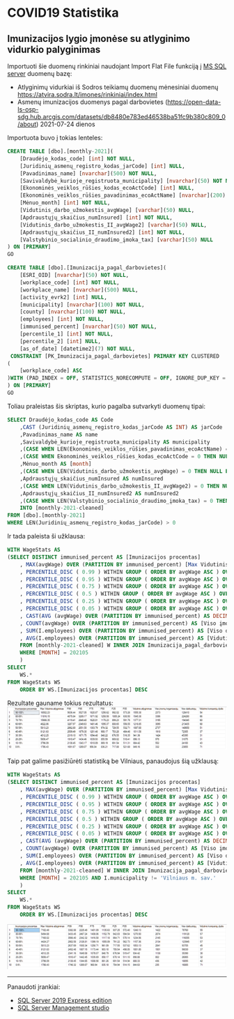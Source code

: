 ﻿# COVID19 Statistika
## Imunizacijos lygio įmonėse su atlyginimo vidurkio palyginimas

Importuoti šie duomenų rinkiniai naudojant Import Flat File funkciją į [MS SQL server](https://www.microsoft.com/en-us/sql-server/sql-server-2019) duomenų bazę:
* Atlyginimų vidurkiai iš Sodros teikiamų duomenų mėnesiniai duomenų https://atvira.sodra.lt/imones/rinkiniai/index.html 
* Asmenų imunizacijos duomenys pagal darbovietes (https://open-data-ls-osp-sdg.hub.arcgis.com/datasets/db8480e783ed46538ba51fc9b380c809_0/about) 2021-07-24 dienos

Importuota buvo į tokias lenteles:
```sql
CREATE TABLE [dbo].[monthly-2021](
	[Draudėjo_kodas_code] [int] NOT NULL,
	[Juridinių_asmenų_registro_kodas_jarCode] [int] NULL,
	[Pavadinimas_name] [nvarchar](500) NOT NULL,
	[Savivaldybė_kurioje_registruota_municipality] [nvarchar](50) NOT NULL,
	[Ekonominės_veiklos_rūšies_kodas_ecoActCode] [int] NULL,
	[Ekonominės_veiklos_rūšies_pavadinimas_ecoActName] [nvarchar](200) NULL,
	[Mėnuo_month] [int] NOT NULL,
	[Vidutinis_darbo_užmokestis_avgWage] [varchar](50) NULL,
	[Apdraustųjų_skaičius_numInsured] [int] NOT NULL,
	[Vidutinis_darbo_užmokestis_II_avgWage2] [varchar](50) NULL,
	[Apdraustųjų_skaičius_II_numInsured2] [int] NOT NULL,
	[Valstybinio_socialinio_draudimo_įmoka_tax] [varchar](50) NULL
) ON [PRIMARY]
GO
```

```sql
CREATE TABLE [dbo].[Imunizacija_pagal_darbovietes](
	[ESRI_OID] [nvarchar](50) NOT NULL,
	[workplace_code] [int] NOT NULL,
	[workplace_name] [nvarchar](500) NULL,
	[activity_evrk2] [int] NULL,
	[municipality] [nvarchar](100) NOT NULL,
	[county] [nvarchar](100) NOT NULL,
	[employees] [int] NOT NULL,
	[immunised_percent] [nvarchar](50) NOT NULL,
	[percentile_1] [int] NOT NULL,
	[percentile_2] [int] NULL,
	[as_of_date] [datetime2](7) NOT NULL,
 CONSTRAINT [PK_Imunizacija_pagal_darbovietes] PRIMARY KEY CLUSTERED 
(
	[workplace_code] ASC
)WITH (PAD_INDEX = OFF, STATISTICS_NORECOMPUTE = OFF, IGNORE_DUP_KEY = OFF, ALLOW_ROW_LOCKS = ON, ALLOW_PAGE_LOCKS = ON, OPTIMIZE_FOR_SEQUENTIAL_KEY = OFF) ON [PRIMARY]
) ON [PRIMARY]
GO
```

Toliau praleistas šis skriptas, kurio pagalba sutvarkyti duomenų tipai:
```sql
SELECT Draudėjo_kodas_code AS Code
    ,CAST (Juridinių_asmenų_registro_kodas_jarCode AS INT) AS jarCode
    ,Pavadinimas_name AS name
    ,Savivaldybė_kurioje_registruota_municipality AS municipality
    ,(CASE WHEN LEN(Ekonominės_veiklos_rūšies_pavadinimas_ecoActName) = 0 THEN NULL ELSE Ekonominės_veiklos_rūšies_pavadinimas_ecoActName END) ecoActName
    ,(CASE WHEN Ekonominės_veiklos_rūšies_kodas_ecoActCode = 0 THEN NULL ELSE Ekonominės_veiklos_rūšies_kodas_ecoActCode END) ecoActCode
    ,Mėnuo_month AS [month]
    ,(CASE WHEN LEN(Vidutinis_darbo_užmokestis_avgWage) = 0 THEN NULL ELSE CAST (Vidutinis_darbo_užmokestis_avgWage AS DECIMAL(28,2)) END) avgWage
    ,Apdraustųjų_skaičius_numInsured AS numInsured
    ,(CASE WHEN LEN(Vidutinis_darbo_užmokestis_II_avgWage2) = 0 THEN NULL ELSE CAST (Vidutinis_darbo_užmokestis_II_avgWage2 AS DECIMAL(28,2)) END) avgWage2
    ,Apdraustųjų_skaičius_II_numInsured2 AS numInsured2
	,(CASE WHEN LEN(Valstybinio_socialinio_draudimo_įmoka_tax) = 0 THEN NULL ELSE CAST (Valstybinio_socialinio_draudimo_įmoka_tax AS DECIMAL(28,2)) END) tax
	INTO [monthly-2021-cleaned]
FROM [dbo].[monthly-2021]
WHERE LEN(Juridinių_asmenų_registro_kodas_jarCode) > 0
```

Ir tada paleista ši užklausa:
```sql
WITH WageStats AS 
(SELECT DISTINCT immunised_percent AS [Imunizacijos procentas]
	, MAX(avgWage) OVER (PARTITION BY immunised_percent) [Max Vidutinis atlyginimas]
	, PERCENTILE_DISC ( 0.99 ) WITHIN GROUP ( ORDER BY avgWage ASC ) OVER (PARTITION BY immunised_percent) AS P99
	, PERCENTILE_DISC ( 0.95 ) WITHIN GROUP ( ORDER BY avgWage ASC ) OVER (PARTITION BY immunised_percent) AS P95
	, PERCENTILE_DISC ( 0.75 ) WITHIN GROUP ( ORDER BY avgWage ASC ) OVER (PARTITION BY immunised_percent) AS P75
	, PERCENTILE_DISC ( 0.5 ) WITHIN GROUP ( ORDER BY avgWage ASC ) OVER (PARTITION BY immunised_percent) AS P50 
	, PERCENTILE_DISC ( 0.25 ) WITHIN GROUP ( ORDER BY avgWage ASC ) OVER (PARTITION BY immunised_percent) AS P25
	, PERCENTILE_DISC ( 0.05 ) WITHIN GROUP ( ORDER BY avgWage ASC ) OVER (PARTITION BY immunised_percent) AS P05
	, CAST(AVG (avgWage) OVER (PARTITION BY immunised_percent) AS DECIMAL(28,2)) AS [Vidutinis atlyginimas]
	, COUNT(avgWage) OVER (PARTITION BY immunised_percent) AS [Viso įmonių/organizacijų]
	, SUM(I.employees) OVER (PARTITION BY immunised_percent) AS [Viso darbuotojų]
	, AVG(I.employees) OVER (PARTITION BY immunised_percent) AS [Vidutinis kompanijų dydis]
	FROM [monthly-2021-cleaned] W INNER JOIN Imunizacija_pagal_darbovietes I ON W.jarCode = I.workplace_code
	WHERE [MONTH] = 202105
	)
SELECT 
	WS.*
FROM WageStats WS
	ORDER BY WS.[Imunizacijos procentas] DESC
```

Rezultate gauname tokius rezultatus:
![Altyginimų vidurkiai pagal pasiskiepijamo procentą įmonėse](/img/stats20210724.png "Altyginimų vidurkiai pagal pasiskiepijamo procentą įmonėse")

Taip pat galime pasižiūrėti statistiką be Vilniaus, panaudojus šią užklausą:

```sql
WITH WageStats AS 
(SELECT DISTINCT immunised_percent AS [Imunizacijos procentas]
	, MAX(avgWage) OVER (PARTITION BY immunised_percent) [Max Vidutinis atlyginimas]
	, PERCENTILE_DISC ( 0.99 ) WITHIN GROUP ( ORDER BY avgWage ASC ) OVER (PARTITION BY immunised_percent) AS P99
	, PERCENTILE_DISC ( 0.95 ) WITHIN GROUP ( ORDER BY avgWage ASC ) OVER (PARTITION BY immunised_percent) AS P95
	, PERCENTILE_DISC ( 0.75 ) WITHIN GROUP ( ORDER BY avgWage ASC ) OVER (PARTITION BY immunised_percent) AS P75
	, PERCENTILE_DISC ( 0.5 ) WITHIN GROUP ( ORDER BY avgWage ASC ) OVER (PARTITION BY immunised_percent) AS P50 
	, PERCENTILE_DISC ( 0.25 ) WITHIN GROUP ( ORDER BY avgWage ASC ) OVER (PARTITION BY immunised_percent) AS P25
	, PERCENTILE_DISC ( 0.05 ) WITHIN GROUP ( ORDER BY avgWage ASC ) OVER (PARTITION BY immunised_percent) AS P05
	, CAST(AVG (avgWage) OVER (PARTITION BY immunised_percent) AS DECIMAL(28,2)) AS [Vidutinis atlyginimas]
	, COUNT(avgWage) OVER (PARTITION BY immunised_percent) AS [Viso įmonių/organizacijų]
	, SUM(I.employees) OVER (PARTITION BY immunised_percent) AS [Viso darbuotojų]
	, AVG(I.employees) OVER (PARTITION BY immunised_percent) AS [Vidutinis kompanijų dydis]
	FROM [monthly-2021-cleaned] W INNER JOIN Imunizacija_pagal_darbovietes I ON W.jarCode = I.workplace_code
	WHERE [MONTH] = 202105 AND I.municipality != 'Vilniaus m. sav.'
	)
SELECT 
	WS.*
FROM WageStats WS
	ORDER BY WS.[Imunizacijos procentas] DESC
```
![Altyginimų vidurkiai pagal imunizacijos procentą įmonėse (be Vilniaus m. sav.)](/img/stats20210724-excludingVilnius.png "Altyginimų vidurkiai pagal imunizacijos procentą įmonėse (be Vilniaus m. sav.)")

---
Panaudoti įrankiai:
* [SQL Server 2019 Express edition](https://www.microsoft.com/en-us/Download/details.aspx?id=101064)
* [SQL Server Management studio](https://docs.microsoft.com/en-us/sql/ssms/download-sql-server-management-studio-ssms?view=sql-server-ver15)
